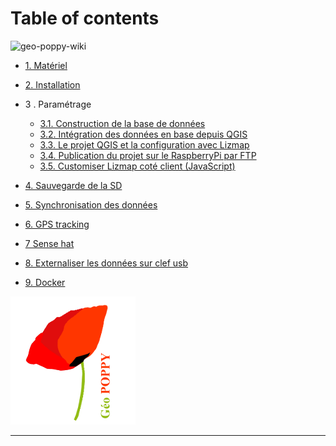 # Table of contents

![geo-poppy-wiki](./docs/images/geopoppy_schema_1.png)


* [1. Matériel](./1.--Mat%C3%A9riel)
* [2. Installation](./2.-Installation)
* 3 . Paramétrage
   * [3.1. Construction de la base de données](./3.1.-Construction-de-la-base-de-donn%C3%A9es)
   * [3.2. Intégration des données en base depuis QGIS](./3.2.-Int%C3%A9gration-des-donn%C3%A9es-en-base-depuis-QGIS)
   * [3.3. Le projet QGIS et la configuration avec Lizmap](./3.3.-Le-projet-QGIS-et-la-configuration-avec-Lizmap)
   * [3.4. Publication du projet sur le RaspberryPi par FTP](./3.4.-Publication-du-projet-sur-le-RaspberryPi-par-FTP)
   * [3.5. Customiser Lizmap coté client (JavaScript)](./3.5.-Customiser-Lizmap-cot%C3%A9-client-(JavaScript))
* [4. Sauvegarde de la SD](./4.-Sauvegarde-de-la-SD)
* [5. Synchronisation des données](./5.-Synchronisation-des-donn%C3%A9es)
* [6. GPS tracking](./6.-GPS-Tracking)
* [7 Sense hat](./7.-Sense-Hat)
* [8. Externaliser les données sur clef usb](./8.-externaliser-les-donn%C3%A9es-sur-clef-usb)

* [9. Docker](./9.-Docker)



![geo-poppy-wiki](./docs/images/geopoppy_2.png)

___________________________________________
